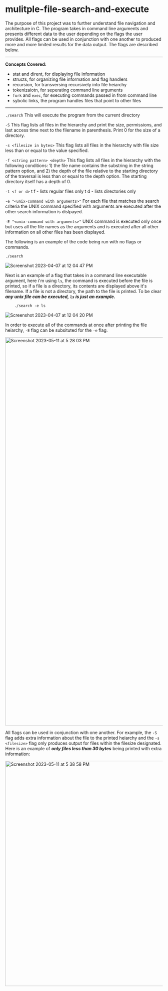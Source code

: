 # mulitple-file-search-and-execute

The purpose of this project was to further understand file navigation and architecture in C. The program takes in command line arguments and presents different data to the user depending on the flags the user provides. All flags can be used in conjunction with one another to produced more and more limited results for the data output. The flags are described below.

---
**Concepts Covered:**
* stat and dirent, for displaying file information
* structs, for organizing file information and flag handlers
* recursion, for transversing recursively into file heiarchy 
* tokenizaiotn, for seperating command line arguments
* `fork` and `exec`, for executing commands passed in from command line
* sybolic links, the program handles files that point to other files

---

`./search`
    This will execute the program from the current directory

`-S` 
    This flag lists all files in the hierarchy and print the size, permissions, 
    and last access time next to the filename in parenthesis. Print 0 for the size of a directory.

`-s <filesize in bytes>`
    This flag lists all files in the hierarchy with file size less than or equal to the value specified.

`-f <string pattern> <depth>`
    This flag lists all files in the hierarchy with the following conditions: 
    1) the file name contains the substring in the string pattern option, and 
    2) the depth of the file relative to the starting directory of the traversal 
    is less than or equal to the depth option. 
    The starting directory itself has a depth of 0. 
  
`-t <f or d>`
  t f - lists regular files only
  t d - lists directories only

`-e "<unix-command with arguments>"` 
    For each file that matches the search criteria the UNIX command specified with 
    arguments are executed after the other search information is dislpayed.

`-E "<unix-command with arguments>"`
    UNIX command is executed only once but uses all the file names as the arguments and 
    is executed after all other information on all other files has been displayed.

The following is an example of the code being run with no flags or commands.
    
    ./search
    

![Screenshot 2023-04-07 at 12 04 47 PM](https://user-images.githubusercontent.com/107063397/230649912-7c3b6faa-17ee-450a-ae15-bd84687a9422.png)

    
Next is an example of a flag that takes in a command line executable argument, here i'm using `ls`, the command is executed before the file is printed, so if a file is a directory, its contents are displayed above it's filename. If a file is not a directory, the path to the file is printed. To be clear ***any unix file can be executed, `ls` is just an example.***
    
```
    ./search -e ls
```
![Screenshot 2023-04-07 at 12 04 20 PM](https://user-images.githubusercontent.com/107063397/230649169-2476d790-7bcb-49c1-87a1-39df8c4f8281.png)
    
In order to execute all of the commands at once after printing the file heiarchy, `-E` flag can be subsituted for the `-e` flag.

<img width="1238" alt="Screenshot 2023-05-11 at 5 28 03 PM" src="https://github.com/mfkimbell/multiple-file-search-and-execute/assets/107063397/024de4d5-fba4-4465-bf40-a7ddfb607ee0">

All flags can be used in conjunction with one another. For example, the `-S` flag adds extra information about the file to the printed heiarchy and the `-s <filesize>` flag only produces output for files within the filesize designated. Here is an example of ***only files less than 30 bytes*** being printed with extra information:

<img width="718" alt="Screenshot 2023-05-11 at 5 38 58 PM" src="https://github.com/mfkimbell/multiple-file-search-and-execute/assets/107063397/68477f05-3d5e-411c-b018-4723f768c5fc">


